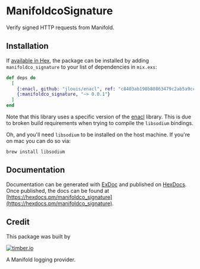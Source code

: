 # ManifoldcoSignature

Verify signed HTTP requests from Manifold.

## Installation

If [available in Hex](https://hex.pm/docs/publish), the package can be installed
by adding `manifoldco_signature` to your list of dependencies in `mix.exs`:

```elixir
def deps do
  [
    {:enacl, github: "jlouis/enacl", ref: "c8403ab198b80863479c2ab5a9ccd0a8d73a57c4"}
    {:manifoldco_signature, "~> 0.0.1"}
  ]
end
```

Note that this library uses a specific version of the
[enacl](https://github.com/jlouis/enacl) library. This is due to broken build requirements
when trying to compile the `libsodium` bindings.

Oh, and you'll need `libsodium` to be installed on the host machine. If you're on mac you
can do so via:

```
brew install libsodium
```

## Documentation

Documentation can be generated with [ExDoc](https://github.com/elixir-lang/ex_doc)
and published on [HexDocs](https://hexdocs.pm). Once published, the docs can
be found at [https://hexdocs.pm/manifoldco_signature](https://hexdocs.pm/manifoldco_signature).

## Credit

This package was built by

[![timber.io](http://res.cloudinary.com/timber/image/upload/v1490197244/pricing/logo-purple.png)](http://timber.io/)

A Manifold logging provider.